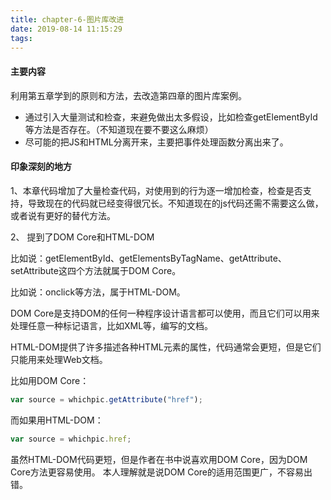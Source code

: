 ```yaml
---
title: chapter-6-图片库改进
date: 2019-08-14 11:15:29
tags:
---
```

#### 主要内容
利用第五章学到的原则和方法，去改造第四章的图片库案例。

* 通过引入大量测试和检查，来避免做出太多假设，比如检查getElementById等方法是否存在。（不知道现在要不要这么麻烦）
* 尽可能的把JS和HTML分离开来，主要把事件处理函数分离出来了。

#### 印象深刻的地方
1、本章代码增加了大量检查代码，对使用到的行为逐一增加检查，检查是否支持，导致现在的代码就已经变得很冗长。不知道现在的js代码还需不需要这么做，或者说有更好的替代方法。

2、 提到了DOM Core和HTML-DOM

 比如说：getElementById、getElementsByTagName、getAttribute、setAttribute这四个方法就属于DOM Core。
 
 比如说：onclick等方法，属于HTML-DOM。
 
 DOM Core是支持DOM的任何一种程序设计语言都可以使用，而且它们可以用来处理任意一种标记语言，比如XML等，编写的文档。
 
 HTML-DOM提供了许多描述各种HTML元素的属性，代码通常会更短，但是它们只能用来处理Web文档。
 
 比如用DOM Core：
 
```js
var source = whichpic.getAttribute("href");
```
而如果用HTML-DOM：
```js
var source = whichpic.href;
```
虽然HTML-DOM代码更短，但是作者在书中说喜欢用DOM Core，因为DOM Core方法更容易使用。
本人理解就是说DOM Core的适用范围更广，不容易出错。